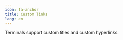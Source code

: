 ```yaml
---
icon: fa-anchor
title: Custom links
lang: en
---
```

Terminals support custom titles and custom hyperlinks.
